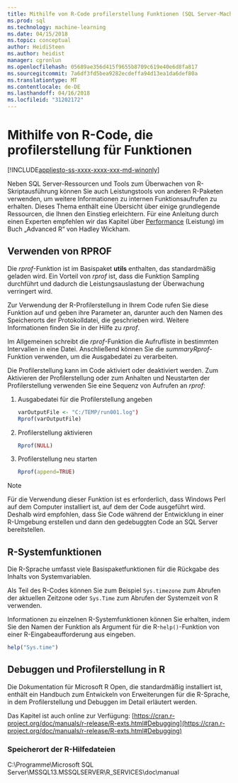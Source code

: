 ```yaml
---
title: Mithilfe von R-Code profilerstellung Funktionen (SQL Server-Machine Learning) | Microsoft Docs
ms.prod: sql
ms.technology: machine-learning
ms.date: 04/15/2018
ms.topic: conceptual
author: HeidiSteen
ms.author: heidist
manager: cgronlun
ms.openlocfilehash: 05689ae356d415f9655b8709c619e40e6d8fa817
ms.sourcegitcommit: 7a6df3fd5bea9282ecdeffa94d13ea1da6def80a
ms.translationtype: MT
ms.contentlocale: de-DE
ms.lasthandoff: 04/16/2018
ms.locfileid: "31202172"
---
```

# <a name="using-r-code-profiling-functions"></a>Mithilfe von R-Code, die profilerstellung für Funktionen
[!INCLUDE[appliesto-ss-xxxx-xxxx-xxx-md-winonly](../../includes/appliesto-ss-xxxx-xxxx-xxx-md-winonly.md)]

Neben SQL Server-Ressourcen und Tools zum Überwachen von R-Skriptausführung können Sie auch Leistungstools von anderen R-Paketen verwenden, um weitere Informationen zu internen Funktionsaufrufen zu erhalten. Dieses Thema enthält eine Übersicht über einige grundlegende Ressourcen, die Ihnen den Einstieg erleichtern. Für eine Anleitung durch einen Experten empfehlen wir das Kapitel über [Performance](http://adv-r.had.co.nz/Performance.html) (Leistung) im Buch „Advanced R“ von Hadley Wickham.

## <a name="using-rprof"></a>Verwenden von RPROF

Die *rprof*-Funktion ist im Basispaket **utils** enthalten, das standardmäßig geladen wird. Ein Vorteil von *rprof* ist, dass die Funktion Sampling durchführt und dadurch die Leistungsauslastung der Überwachung verringert wird.

Zur Verwendung der R-Profilerstellung in Ihrem Code rufen Sie diese Funktion auf und geben ihre Parameter an, darunter auch den Namen des Speicherorts der Protokolldatei, die geschrieben wird. Weitere Informationen finden Sie in der Hilfe zu *rprof*.

Im Allgemeinen schreibt die *rprof*-Funktion die Aufrufliste in bestimmten Intervallen in eine Datei. Anschließend können Sie die *summaryRprof*-Funktion verwenden, um die Ausgabedatei zu verarbeiten. 

Die Profilerstellung kann im Code aktiviert oder deaktiviert werden. Zum Aktivieren der Profilerstellung oder zum Anhalten und Neustarten der Profilerstellung verwenden Sie eine Sequenz von Aufrufen an *rprof*:

1. Ausgabedatei für die Profilerstellung angeben

    ```R
    varOutputFile <- "C:/TEMP/run001.log")
    Rprof(varOutputFile)
    ```
2. Profilerstellung aktivieren
    ```R
    Rprof(NULL)
    ```
    
3. Profilerstellung neu starten
    ```R
    Rprof(append=TRUE)
    ```


> [!NOTE]
> Für die Verwendung dieser Funktion ist es erforderlich, dass Windows Perl auf dem Computer installiert ist, auf dem der Code ausgeführt wird. Deshalb wird empfohlen, dass Sie Code während der Entwicklung in einer R-Umgebung erstellen und dann den gedebuggten Code an SQL Server bereitstellen.  


## <a name="r-system-functions"></a>R-Systemfunktionen

Die R-Sprache umfasst viele Basispaketfunktionen für die Rückgabe des Inhalts von Systemvariablen. 

Als Teil des R-Codes können Sie zum Beispiel `Sys.timezone` zum Abrufen der aktuellen Zeitzone oder `Sys.Time` zum Abrufen der Systemzeit von R verwenden. 

Informationen zu einzelnen R-Systemfunktionen können Sie erhalten, indem Sie den Namen der Funktion als Argument für die R-`help()`-Funktion von einer R-Eingabeaufforderung aus eingeben.

```R
help("Sys.time")
```

## <a name="debugging-and-profiling-in-r"></a>Debuggen und Profilerstellung in R

Die Dokumentation für Microsoft R Open, die standardmäßig installiert ist, enthält ein Handbuch zum Entwickeln von Erweiterungen für die R-Sprache, in dem Profilerstellung und Debuggen im Detail erläutert werden.

Das Kapitel ist auch online zur Verfügung: [https://cran.r-project.org/doc/manuals/r-release/R-exts.html#Debugging](https://cran.r-project.org/doc/manuals/r-release/R-exts.html#Debugging)

### <a name="location-of-r-help-files"></a>Speicherort der R-Hilfedateien

C:\Programme\Microsoft SQL Server\MSSQL13.MSSQLSERVER\R_SERVICES\doc\manual



